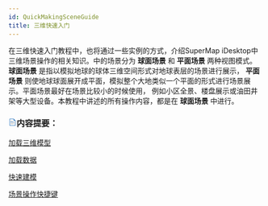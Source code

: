 ```yaml
---
id: QuickMakingSceneGuide
title: 三维快速入门
---
```

在三维快速入门教程中，也将通过一些实例的方式，介绍SuperMap iDesktop中三维场景操作的相关知识。中的场景分为 **球面场景** 和
**平面场景** 两种视图模式。 **球面场景** 是指以模拟地球的球体三维空间形式对地球表层的场景进行展示， **平面场景**
则使地球球面展开成平面，模拟整个大地类似一个平面的形式进行场景展示。平面场景最好在场景比较小的时候使用，
例如小区全景、楼盘展示或油田井架等大型设备。本教程中讲述的所有操作内容，都是在 **球面场景** 中进行。

### ![](../img/read.gif)内容提要：

 [加载三维模型](Load3DModel/LoadModel)

 [加载数据](SceneApplication/Application1)

 [快速建模](SceneApplication/Application3)

 [场景操作快捷键](../SceneOperation/SceneShortcutKey)

